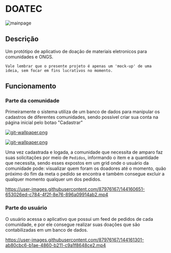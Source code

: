 # DOATEC

![mainpage](https://user-images.githubusercontent.com/87976167/144160523-609da175-4378-4ecf-952f-915200f64a03.png)

## Descrição
Um protótipo de aplicativo de doação de materiais eletronicos para comunidades e ONGS. 

```
Vale lembrar que o presente projeto é apenas um 'mock-up' de uma ideia, sem focar em fins lucrativos no momento.
```

## Funcionamento

### Parte da comunidade
Primeiramente o sistema utiliza de um banco de dados para manipular os cadastros de diferentes comunidades, sendo possível criar sua conta na página inicial pelo botao "Cadastrar"

[![git-wallpaper.png](https://i.imgur.com/lXgsmfR.png)](https://i.imgur.com/lXgsmfR.png)

[![git-wallpaper.png](https://i.imgur.com/gf7VrLw.png)](https://i.imgur.com/gf7VrLw.png)

Uma vez cadastrada e logada, a comunidade que necessita de amparo faz suas solicitações por meio de `Pedidos`, informando o item e a quantidade que necessita, sendo esses expostos em um grid onde o usuário da comunidade pode: visualizar quem foram os doadores até o momento, quão próximo do fim da meta o pedido se encontra e também consegue excluir a qualquer momento qualquer um dos pedidos.

https://user-images.githubusercontent.com/87976167/144160651-653026ed-c784-4f2f-8e76-896a09914ab2.mp4

### Parte do usuário
O usuário acessa o aplicativo que possui um feed de pedidos de cada comunidade, e por ele consegue realizar suas doações que são contabilizadas em um banco de dados.

https://user-images.githubusercontent.com/87976167/144161301-ab80cbc6-b1ae-4860-b211-c9a1f8648ce2.mp4
